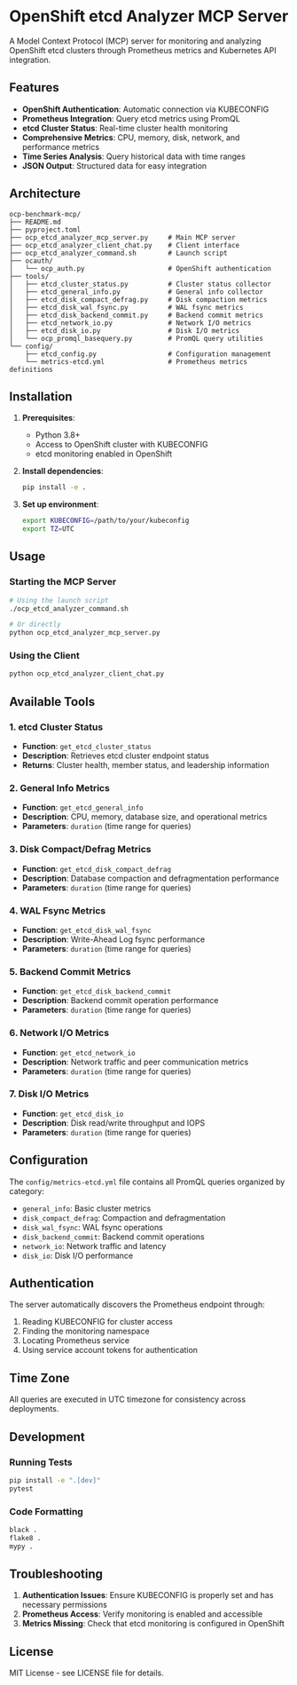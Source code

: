 # OpenShift etcd Analyzer MCP Server

A Model Context Protocol (MCP) server for monitoring and analyzing OpenShift etcd clusters through Prometheus metrics and Kubernetes API integration.

## Features

- **OpenShift Authentication**: Automatic connection via KUBECONFIG
- **Prometheus Integration**: Query etcd metrics using PromQL
- **etcd Cluster Status**: Real-time cluster health monitoring
- **Comprehensive Metrics**: CPU, memory, disk, network, and performance metrics
- **Time Series Analysis**: Query historical data with time ranges
- **JSON Output**: Structured data for easy integration

## Architecture

```
ocp-benchmark-mcp/
├── README.md
├── pyproject.toml
├── ocp_etcd_analyzer_mcp_server.py     # Main MCP server
├── ocp_etcd_analyzer_client_chat.py    # Client interface
├── ocp_etcd_analyzer_command.sh        # Launch script
├── ocauth/
│   └── ocp_auth.py                     # OpenShift authentication
├── tools/
│   ├── etcd_cluster_status.py          # Cluster status collector
│   ├── etcd_general_info.py            # General info collector
│   ├── etcd_disk_compact_defrag.py     # Disk compaction metrics
│   ├── etcd_disk_wal_fsync.py          # WAL fsync metrics
│   ├── etcd_disk_backend_commit.py     # Backend commit metrics
│   ├── etcd_network_io.py              # Network I/O metrics
│   ├── etcd_disk_io.py                 # Disk I/O metrics
│   └── ocp_promql_basequery.py         # PromQL query utilities
└── config/
    ├── etcd_config.py                  # Configuration management
    └── metrics-etcd.yml                # Prometheus metrics definitions
```

## Installation

1. **Prerequisites**:
   - Python 3.8+
   - Access to OpenShift cluster with KUBECONFIG
   - etcd monitoring enabled in OpenShift

2. **Install dependencies**:
   ```bash
   pip install -e .
   ```

3. **Set up environment**:
   ```bash
   export KUBECONFIG=/path/to/your/kubeconfig
   export TZ=UTC
   ```

## Usage

### Starting the MCP Server

```bash
# Using the launch script
./ocp_etcd_analyzer_command.sh

# Or directly
python ocp_etcd_analyzer_mcp_server.py
```

### Using the Client

```bash
python ocp_etcd_analyzer_client_chat.py
```

## Available Tools

### 1. etcd Cluster Status
- **Function**: `get_etcd_cluster_status`
- **Description**: Retrieves etcd cluster endpoint status
- **Returns**: Cluster health, member status, and leadership information

### 2. General Info Metrics
- **Function**: `get_etcd_general_info`
- **Description**: CPU, memory, database size, and operational metrics
- **Parameters**: `duration` (time range for queries)

### 3. Disk Compact/Defrag Metrics
- **Function**: `get_etcd_disk_compact_defrag`
- **Description**: Database compaction and defragmentation performance
- **Parameters**: `duration` (time range for queries)

### 4. WAL Fsync Metrics
- **Function**: `get_etcd_disk_wal_fsync`
- **Description**: Write-Ahead Log fsync performance
- **Parameters**: `duration` (time range for queries)

### 5. Backend Commit Metrics
- **Function**: `get_etcd_disk_backend_commit`
- **Description**: Backend commit operation performance
- **Parameters**: `duration` (time range for queries)

### 6. Network I/O Metrics
- **Function**: `get_etcd_network_io`
- **Description**: Network traffic and peer communication metrics
- **Parameters**: `duration` (time range for queries)

### 7. Disk I/O Metrics
- **Function**: `get_etcd_disk_io`
- **Description**: Disk read/write throughput and IOPS
- **Parameters**: `duration` (time range for queries)

## Configuration

The `config/metrics-etcd.yml` file contains all PromQL queries organized by category:

- `general_info`: Basic cluster metrics
- `disk_compact_defrag`: Compaction and defragmentation
- `disk_wal_fsync`: WAL fsync operations
- `disk_backend_commit`: Backend commit operations
- `network_io`: Network traffic and latency
- `disk_io`: Disk I/O performance

## Authentication

The server automatically discovers the Prometheus endpoint through:

1. Reading KUBECONFIG for cluster access
2. Finding the monitoring namespace
3. Locating Prometheus service
4. Using service account tokens for authentication

## Time Zone

All queries are executed in UTC timezone for consistency across deployments.

## Development

### Running Tests

```bash
pip install -e ".[dev]"
pytest
```

### Code Formatting

```bash
black .
flake8 .
mypy .
```

## Troubleshooting

1. **Authentication Issues**: Ensure KUBECONFIG is properly set and has necessary permissions
2. **Prometheus Access**: Verify monitoring is enabled and accessible
3. **Metrics Missing**: Check that etcd monitoring is configured in OpenShift

## License

MIT License - see LICENSE file for details.


